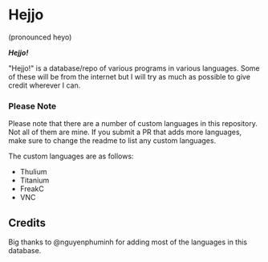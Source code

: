 # Hejjo
 (pronounced heyo)

 _**Hejjo!**_

 "Hejjo!" is a database/repo of various programs in various languages. Some of these will be from the internet but I will try as much as possible to give credit wherever I can.
 
### Please Note
 Please note that there are a number of custom languages in this repository. Not all of them are mine. If you submit a PR that adds more languages, make sure to change the readme  to list any custom languages.
 
 The custom languages are as follows:
  - Thulium
  - Titanium
  - FreakC
  - VNC

## Credits
Big thanks to @nguyenphuminh for adding most of the languages in this database.
